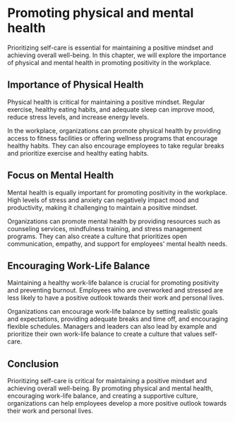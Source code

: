 Promoting physical and mental health
=======================================================================

Prioritizing self-care is essential for maintaining a positive mindset and achieving overall well-being. In this chapter, we will explore the importance of physical and mental health in promoting positivity in the workplace.

Importance of Physical Health
-----------------------------

Physical health is critical for maintaining a positive mindset. Regular exercise, healthy eating habits, and adequate sleep can improve mood, reduce stress levels, and increase energy levels.

In the workplace, organizations can promote physical health by providing access to fitness facilities or offering wellness programs that encourage healthy habits. They can also encourage employees to take regular breaks and prioritize exercise and healthy eating habits.

Focus on Mental Health
----------------------

Mental health is equally important for promoting positivity in the workplace. High levels of stress and anxiety can negatively impact mood and productivity, making it challenging to maintain a positive mindset.

Organizations can promote mental health by providing resources such as counseling services, mindfulness training, and stress management programs. They can also create a culture that prioritizes open communication, empathy, and support for employees' mental health needs.

Encouraging Work-Life Balance
-----------------------------

Maintaining a healthy work-life balance is crucial for promoting positivity and preventing burnout. Employees who are overworked and stressed are less likely to have a positive outlook towards their work and personal lives.

Organizations can encourage work-life balance by setting realistic goals and expectations, providing adequate breaks and time off, and encouraging flexible schedules. Managers and leaders can also lead by example and prioritize their own work-life balance to create a culture that values self-care.

Conclusion
----------

Prioritizing self-care is critical for maintaining a positive mindset and achieving overall well-being. By promoting physical and mental health, encouraging work-life balance, and creating a supportive culture, organizations can help employees develop a more positive outlook towards their work and personal lives.

